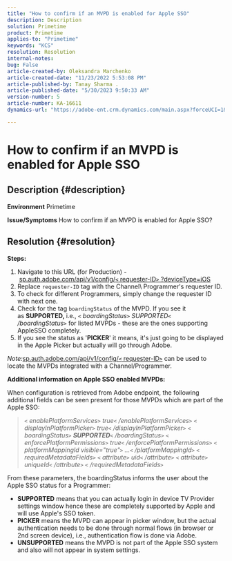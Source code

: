 ```yaml
---
title: "How to confirm if an MVPD is enabled for Apple SSO"
description: Description
solution: Primetime
product: Primetime
applies-to: "Primetime"
keywords: "KCS"
resolution: Resolution
internal-notes: 
bug: False
article-created-by: Oleksandra Marchenko
article-created-date: "11/23/2022 5:53:08 PM"
article-published-by: Tanay Sharma .
article-published-date: "5/30/2023 9:50:33 AM"
version-number: 5
article-number: KA-16611
dynamics-url: "https://adobe-ent.crm.dynamics.com/main.aspx?forceUCI=1&pagetype=entityrecord&etn=knowledgearticle&id=6021c6ae-576b-ed11-9561-6045bd006b25"

---
```

# How to confirm if an MVPD is enabled for Apple SSO

## Description {#description}

<b>Environment</b>
Primetime


<b>Issue/Symptoms</b>
How to confirm if an MVPD is enabled for Apple SSO?


## Resolution {#resolution}

<b>Steps:</b>
1. Navigate to this URL (for Production) - [sp.auth.adobe.com/api/v1/config/`<` requester-ID`>` ?deviceType=iOS](http://sp.auth.adobe.com/api/v1/config/ABC?deviceType=iOS)
2. Replace `requester-ID` tag with the Channel\ Programmer's requester ID.
3. To check for different Programmers, simply change the requester ID with next one.
4. Check for the tag `boardingStatus` of<b> </b>the MVPD. If you see it as <b>SUPPORTED,</b> i.e., *`<` boardingStatus`>` SUPPORTED`<` /boardingStatus`>`* for listed MVPDs - these are the ones supporting AppleSSO completely.
5. If you see the status as '<b>PICKER</b>' it means, it's just going to be displayed in the Apple Picker but actually will go through Adobe.


*Note:*[sp.auth.adobe.com/api/v1/config/`<` requester-ID`>`](http://sp.auth.adobe.com/api/v1/config/ABC?deviceType=iOS) can be used to locate the MVPDs integrated with a Channel/Programmer.

<b>Additional information on Apple SSO enabled MVPDs:</b>

When configuration is retrieved from Adobe endpoint, the following additional fields can be seen present for those MVPDs which are part of the Apple SSO:


> *`<` enablePlatformServices`>` true`<` /enablePlatformServices`>` 
> `<` displayInPlatformPicker`>` true`<` /displayInPlatformPicker`>` 
> `<` boardingStatus`>` <b>SUPPORTED</b>`<` /boardingStatus`>` 
> `<` enforcePlatformPermissions`>` true`<` /enforcePlatformPermissions`>` 
> `<` platformMappingId visible="true"`>` ...`<` /platformMappingId`>` 
> `<` requiredMetadataFields`>` 
> `<` attribute`>` uid`<` /attribute`>` 
> `<` attribute`>` uniqueId`<` /attribute`>` 
> `<` /requiredMetadataFields`>`*


​From these parameters, the boardingStatus​ informs the user about the Apple SSO status for a Programmer:

- <b>SUPPORTED</b>​ means that you can actually login in device TV Provider settings window hence these are completely supported by Apple and will use Apple's SSO token.
- <b>PICKER</b>​ means the MVPD can appear in picker window, but the actual authentication needs to be done through normal flows (in browser or 2nd screen device), i.e., authentication flow is done via Adobe.
- <b>UNSUPPORTED</b>​ means the MVPD is not part of the Apple SSO system and also will not appear in system settings.



